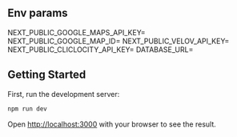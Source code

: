 ## Env params

NEXT_PUBLIC_GOOGLE_MAPS_API_KEY=
NEXT_PUBLIC_GOOGLE_MAP_ID=
NEXT_PUBLIC_VELOV_API_KEY=
NEXT_PUBLIC_CLICLOCITY_API_KEY=
DATABASE_URL=


## Getting Started

First, run the development server:

```bash
npm run dev
```

Open [http://localhost:3000](http://localhost:3000) with your browser to see the result.
